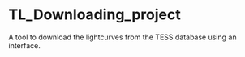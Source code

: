 # TL_Downloading_project
A tool to download the lightcurves from the TESS database using an interface.
